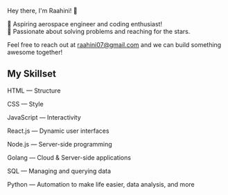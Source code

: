 Hey there, I'm Raahini! 👋 

🌌 Aspiring aerospace engineer and coding enthusiast!  
🚀 Passionate about solving problems and reaching for the stars. 

Feel free to reach out at raahini07@gmail.com and we can build something awesome together!

## My Skillset  
HTML — Structure  

CSS — Style  

JavaScript — Interactivity  

React.js — Dynamic user interfaces   

Node.js — Server-side programming  

Golang — Cloud & Server-side applications

SQL — Managing and querying data 

Python — Automation to make life easier, data analysis, and more 
